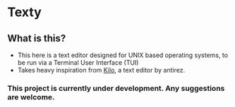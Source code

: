 # Texty

## What is this?
- This here is a text editor designed for UNIX based operating systems, to be run via a Terminal User Interface (TUI)
- Takes heavy inspiration from [Kilo](https://github.com/antirez/kilo), a text editor by antirez.

### This project is currently under development. Any suggestions are welcome.
